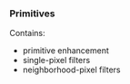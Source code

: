 ### Primitives

Contains:
* primitive enhancement
* single-pixel filters
* neighborhood-pixel filters
